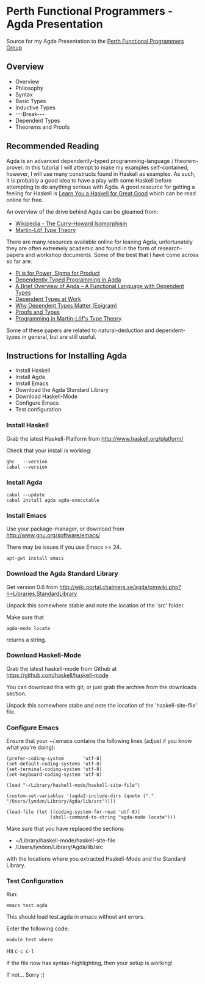 Perth Functional Programmers - Agda Presentation
=========================

Source for my Agda Presentation to the <a href="http://www.meetup.com/PerthFP/">Perth Functional Programmers Group</a>

## Overview

* Overview
* Philosophy
* Syntax
* Basic Types
* Inductive Types
* ---Break---
* Dependent Types
* Theorems and Proofs

## Recommended Reading

Agda is an advanced dependently-typed programming-language / theorem-prover. In this
tutorial I will attempt to make my examples self-contained, however, I will
use many constructs found in Haskell as examples.
As such, it is probably a good idea to have a play with some Haskell before
attempting to do anything serious with Agda. A good resource for getting a
feeling for Haskell is <a href="http://learnyouahaskell.com/">Learn You a Haskell for Great Good</a>
which can be read online for free.

An overview of the drive behind Agda can be gleamed from:

* <a href="http://en.wikipedia.org/wiki/Curry%E2%80%93Howard_correspondence">Wikipedia - The Curry-Howard Isomorphism</a>
* <a href="http://en.wikipedia.org/wiki/Intuitionistic_type_theory">Martin-Löf Type Theory</a>

There are many resources available online for leaning Agda, unfortunately they are
often extremely academic and found in the form of research-papers and workshop documents.
Some of the best that I have come across so far are:

* <a href="http://www.jonmsterling.com/posts/2012-09-07-pi-is-for-power-sigma-for-product.html">Pi is for Power, Sigma for Product</a>
* <a href="http://www.cse.chalmers.se/~ulfn/darcs/AFP08/LectureNotes/AgdaIntro.pdf">Dependently Typed Programming in Agda</a>
* <a href="http://www.cse.chalmers.se/~ulfn/papers/tphols09/tutorial.pdf">A Brief Overview of Agda – A Functional Language with Dependent Types</a>
* <a href="http://www.cse.chalmers.se/~peterd/papers/DependentTypesAtWork.pdf">Dependent Types at Work</a>
* <a href="http://www.cs.nott.ac.uk/~txa/talks/nijmegen-03.pdf">Why Dependent Types Matter (Epigram)</a>
* <a href="http://www.paultaylor.eu/stable/prot.pdf">Proofs and Types</a>
* <a href="http://www.cse.chalmers.se/research/group/logic/book/book.pdf">Programming in Martin-Löf's Type Theory</a>

Some of these papers are related to natural-deduction and dependent-types in general, but are still useful.

## Instructions for Installing Agda

* Install Haskell
* Install Agda
* Install Emacs
* Download the Agda Standard Library
* Download Haskell-Mode
* Configure Emacs
* Test configuration

### Install Haskell

Grab the latest Haskell-Platform from http://www.haskell.org/platform/

Check that your install is working:

    ghc   --version
    cabal --version

### Install Agda

    cabal --update
    cabal install agda agda-executable

### Install Emacs

Use your package-manager, or download from http://www.gnu.org/software/emacs/

There may be issues if you use Emacs \>= 24.

    apt-get install emacs


### Download the Agda Standard Library

Get version 0.6 from http://wiki.portal.chalmers.se/agda/pmwiki.php?n=Libraries.StandardLibrary

Unpack this somewhere stable and note the location of the 'src' folder.

Make sure that

    agda-mode locate

returns a string.

### Download Haskell-Mode

Grab the latest haskell-mode from Github at https://github.com/haskell/haskell-mode

You can download this with git, or just grab the archive from the downloads section.

Unpack this somewhere stabe and note the location of the 'haskell-site-file' file.

### Configure Emacs

Ensure that your ~/.emacs contains the following lines (adjust if you know what you're doing):

    (prefer-coding-system       'utf-8)
    (set-default-coding-systems 'utf-8)
    (set-terminal-coding-system 'utf-8)
    (set-keyboard-coding-system 'utf-8)

    (load "~/Library/haskell-mode/haskell-site-file")

    (custom-set-variables '(agda2-include-dirs (quote ("." "/Users/lyndon/Library/Agda/lib/src"))))

    (load-file (let ((coding-system-for-read 'utf-8))
                    (shell-command-to-string "agda-mode locate")))

Make sure that you have replaced the sections

* ~/Library/haskell-mode/haskell-site-file
* /Users/lyndon/Library/Agda/lib/src

with the locations where you extracted Haskell-Mode and the Standard Library.

### Test Configuration

Run:

    emacs test.agda

This should load test.agda in emacs without ant errors.

Enter the following code:

    module test where

Hit `C-c C-l`

If the file now has syntax-highlighting, then your setup is working!

If not... Sorry :(
